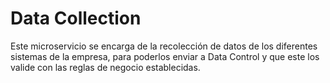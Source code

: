 # Data Collection

Este microservicio se encarga de la recolección de datos de los diferentes sistemas de la empresa, para poderlos enviar a Data Control y que este los valide con las reglas de negocio establecidas.
